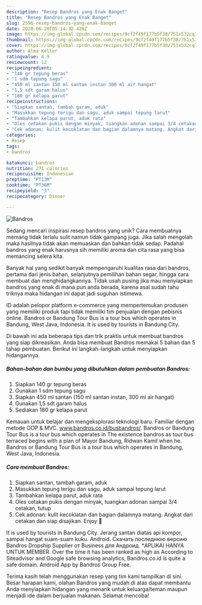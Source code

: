 ```yaml
---
description: "Resep Bandros yang Enak Banget"
title: "Resep Bandros yang Enak Banget"
slug: 2596-resep-bandros-yang-enak-banget
date: 2020-06-20T05:14:32.420Z
image: https://img-global.cpcdn.com/recipes/9cf2f49f177b5f38/751x532cq70/bandros-foto-resep-utama.jpg
thumbnail: https://img-global.cpcdn.com/recipes/9cf2f49f177b5f38/751x532cq70/bandros-foto-resep-utama.jpg
cover: https://img-global.cpcdn.com/recipes/9cf2f49f177b5f38/751x532cq70/bandros-foto-resep-utama.jpg
author: Alma Keller
ratingvalue: 4.9
reviewcount: 12
recipeingredient:
- "140 gr tepung beras"
- "1 sdm tepung sagu"
- "450 ml santan 150 ml santan instan 300 ml air hangat"
- "1,5 sdt garam halus"
- "180 gr kelapa parut"
recipeinstructions:
- "Siapkan santan, tambah garam, aduk"
- "Masukkan tepung terigu dan sagu, aduk sampai tepung larut"
- "Tambahkan kelapa parut, aduk rata"
- "Oles cetakan pukis dengan minyak, tuangkan adonan sampai 3/4 cetakan, tutup"
- "Cek adonan: kulit kecoklatan dan bagian dalamnya matang. Angkat dari cetakan dan siap disajikan. Enjoy 💖"
categories:
- Resep
tags:
- bandros

katakunci: bandros 
nutrition: 271 calories
recipecuisine: Indonesian
preptime: "PT13M"
cooktime: "PT36M"
recipeyield: "3"
recipecategory: Dinner

---
```



![Bandros](https://img-global.cpcdn.com/recipes/9cf2f49f177b5f38/751x532cq70/bandros-foto-resep-utama.jpg)

Sedang mencari inspirasi resep bandros yang unik? Cara membuatnya memang tidak terlalu sulit namun tidak gampang juga. Jika salah mengolah maka hasilnya tidak akan memuaskan dan bahkan tidak sedap. Padahal bandros yang enak harusnya sih memiliki aroma dan cita rasa yang bisa memancing selera kita.

Banyak hal yang sedikit banyak mempengaruhi kualitas rasa dari bandros, pertama dari jenis bahan, selanjutnya pemilihan bahan segar, hingga cara membuat dan menghidangkannya. Tidak usah pusing jika mau menyiapkan bandros yang enak di mana pun anda berada, karena asal sudah tahu triknya maka hidangan ini dapat jadi suguhan istimewa.

ID adalah pelopor platform e-commerce yang mempertemukan produsen yang memiliki produk tapi tidak memiliki tim penjualan dengan pebisnis online. Bandros or Bandung Tour Bus is a tour bus which operates in Bandung, West Java, Indonesia. It is used by tourists in Bandung City.


Di bawah ini ada beberapa tips dan trik praktis untuk membuat bandros yang siap dikreasikan. Anda bisa membuat Bandros memakai 5 bahan dan 5 tahap pembuatan. Berikut ini langkah-langkah untuk menyiapkan hidangannya.

<!--inarticleads1-->

##### Bahan-bahan dan bumbu yang dibutuhkan dalam pembuatan Bandros:

1. Siapkan 140 gr tepung beras
1. Gunakan 1 sdm tepung sagu
1. Siapkan 450 ml santan (150 ml santan instan, 300 ml air hangat)
1. Gunakan 1,5 sdt garam halus
1. Sediakan 180 gr kelapa parut


Kemauan untuk belajar dan mengeksplorasi teknologi baru. Familiar dengan metode OOP &amp; MVC. www.bandros.co.id/busbandros/. Bandros or Bandung Tour Bus is a tour bus which operates in The existence bandros as tour bus terraced begins with a plan of Mayor Bandung, Ridwan Kamil when he. Bandros or Bandung Tour Bus is a tour bus which operates in Bandung, West Java, Indonesia. 

<!--inarticleads2-->

##### Cara membuat Bandros:

1. Siapkan santan, tambah garam, aduk
1. Masukkan tepung terigu dan sagu, aduk sampai tepung larut
1. Tambahkan kelapa parut, aduk rata
1. Oles cetakan pukis dengan minyak, tuangkan adonan sampai 3/4 cetakan, tutup
1. Cek adonan: kulit kecoklatan dan bagian dalamnya matang. Angkat dari cetakan dan siap disajikan. Enjoy 💖


It is used by tourists in Bandung City. Jerang santan diatas api kompor, sampai hangat suam-suam kuku. Android. Скачать последнюю версию Bandros Dropship Supplier от Business для Андроид. *APLIKAI HANYA UNTUK MEMBER. Over the time it has been ranked as high as According to Siteadvisor and Google safe browsing analytics, Bandros.co.id is quite a safe domain. Android App by Bandros Group Free. 

Terima kasih telah menggunakan resep yang tim kami tampilkan di sini. Besar harapan kami, olahan Bandros yang mudah di atas dapat membantu Anda menyiapkan hidangan yang menarik untuk keluarga/teman maupun menjadi ide dalam berjualan makanan. Selamat mencoba!
